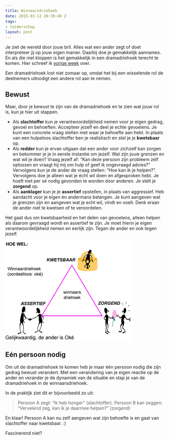 ```yaml
---
title: Winnaarsdriehoek
date: 2015-03-12 20:39:40 Z
tags:
- leiderschap
layout: post
---
```


Je ziet de wereld door jouw bril. Alles wat een ander zegt of doet interpreteer jij op jouw eigen manier. Daarbij doe je gemakkelijk aannames. En als die niet kloppen is het gemakkelijk in een dramadriehoek terecht te komen. Hier schreef ik [vorige week](http://www.rogiervandenberg.nl/dramadriehoek/) over. 

Een dramadriehoek lost niet zomaar op, omdat het bij een wisselende rol de deelnemers uitnodigt een andere rol aan te nemen.

## Bewust
Maar, door je bewust te zijn van de dramadriehoek en te zien wat jouw rol is, kun je hier uit stappen.

- Als **slachtoffer** kun je verantwoordelijkheid nemen voor je eigen gedrag, gevoel en behoeften. Accepteer jezelf en deel je echte gevoelens. Je kunt een concrete vraag stellen met waar je behoefte aan hebt. In plaats van een hulpeloos slachtoffer ben je realistisch en stel je je **kwetsbaar** op.
- Als **redder** kun je ervan uitgaan dat een ander voor zichzelf kan zorgen en bekommer je je in eerste instantie om jezelf. Wat zijn jouw grenzen en wat wil je doen? Vraag jezelf af: “Kan deze persoon zijn probleem zelf oplossen en vraagt hij mij om hulp of geef ik ongevraagd advies?” Vervolgens kun je de ander de vraag stellen: “Hoe kan ik je helpen?”. Vervolgens doe je alleen wat je écht wil doen en afgesproken hebt. Je hoeft niet per sé nodig gevonden te worden door anderen. Je stelt je **zorgend** op.
- Als **aanklager** kun je je **assertief** opstellen, in plaats van aggressief. Heb aandacht voor je eigen én andermans belangen. Je kunt aangeven wat je grenzen zijn en aangeven wat je echt wil, vindt en voelt. Denk eraan de ander niet te kwetsen of te veroordelen.

Het gaat dus om kwetsbaarheid en het delen van gevoelens, alleen helpen als daarom gevraagd wordt en assertief te zijn. Je moet hierin je eigen verantwoordelijkheid nemen en eerlijk zijn. Tegen de ander en ook tegen jezelf.

![Winnaarsdriehoek](/content/images/2015/03/winnaarsdriehoek.png)

## Eén persoon nodig
Om uit de dramadriehoek te komen heb je maar één persoon nodig die zijn gedrag bewust verandert. Met een verandering van je eigen reactie op de ander en verander je de dynamiek van de situatie en stap je van de dramadriehoek in de winnaarsdriehoek.

In de praktijk ziet dit er bijvoorbeeld zo uit:

> Persoon A zegt: “Ik heb honger” (slachtoffer). Persoon B kan zeggen: “Vervelend zeg, kan ik je daarmee helpen?” (zorgend)

En klaar! Persoon A kan nu zelf aangeven wat zijn behoefte is en gaat van slachtoffer naar kwetsbaar. :)

Fascinerend niet?